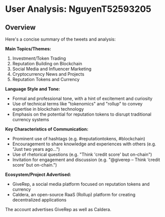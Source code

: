 # User Analysis: NguyenT52593205

## Overview

Here's a concise summary of the tweets and analysis:

**Main Topics/Themes:**

1. Investment/Token Trading
2. Reputation Building on Blockchain
3. Social Media and Influencer Marketing
4. Cryptocurrency News and Projects
5. Reputation Tokens and Currency

**Language Style and Tone:**

* Formal and professional tone, with a hint of excitement and curiosity
* Use of technical terms like "tokenomics" and "rollup" to convey expertise in blockchain technology
* Emphasis on the potential for reputation tokens to disrupt traditional currency systems

**Key Characteristics of Communication:**

* Prominent use of hashtags (e.g. #reputationtokens, #blockchain)
* Encouragement to share knowledge and experiences with others (e.g. "Just two years ago...")
* Use of rhetorical questions (e.g. "Think 'credit score' but on-chain")
* Invitation for engagement and discussion (e.g. "@giverep – Think ‘credit score’ but on-chain.")

**Ecosystem/Project Advertised:**

* GiveRep, a social media platform focused on reputation tokens and currency
* Caldera, an open-source RaaS (Rollup) platform for creating decentralized applications

The account advertises GiveRep as well as Caldera.